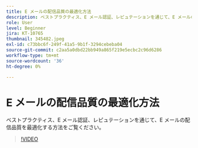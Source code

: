 ```yaml
---
title: E メールの配信品質の最適化方法
description: ベストプラクティス、E メール認証、レピュテーションを通じて、E メールの配信品質を最適化する方法をご覧ください。
role: User
level: Beginner
jira: KT-10765
thumbnail: 345482.jpeg
exl-id: c73bbc6f-249f-41a5-9b1f-3294cebeba04
source-git-commit: c2aa5a0dbd22bb949a865f219e5ecbc2c96d6286
workflow-type: tm+mt
source-wordcount: '36'
ht-degree: 0%

---
```


# E メールの配信品質の最適化方法

ベストプラクティス、E メール認証、レピュテーションを通じて、E メールの配信品質を最適化する方法をご覧ください。

>[!VIDEO](https://video.tv.adobe.com/v/345482/?quality=12&learn=on)
